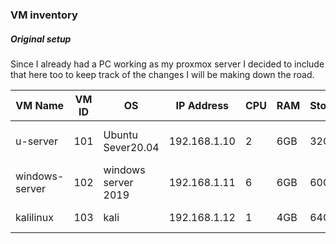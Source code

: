 ### VM inventory

##### Original setup
 Since I already had a PC working as my proxmox server I decided to include that here too to keep track of the changes I will be making down the road.

| VM Name      | VM ID | OS           | IP Address    | CPU | RAM   | Storage | Role/Use Case         | Notes            |
|--------------|-------|--------------|---------------|-----|-------|---------|-----------------------|------------------|
| u-server     | 101   | Ubuntu Sever20.04 | 192.168.1.10  | 2   | 6GB   | 32GB    | Multi purpose Server            | Running docker containers   |
| windows-server   | 102   | windows server 2019      | 192.168.1.11  |  6  | 6GB   | 60GB    | Database Server       | Running AD    |
| kalilinux      | 103   | kali          | 192.168.1.12  | 1   | 4GB   | 64GB    | penetration testing        |    |
